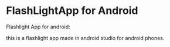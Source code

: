 # FlashLightApp for Android
Flashlight App for android:

this is a flashlight app made in android studio for android phones.
